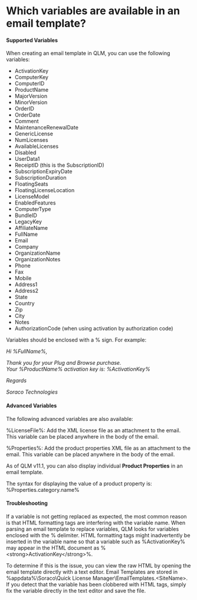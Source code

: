 # Which variables are available in an email template?

#### Supported Variables

When creating an email template in QLM, you can use the following variables:

* ActivationKey
* ComputerKey
* ComputerID
* ProductName
* MajorVersion
* MinorVersion
* OrderID
* OrderDate
* Comment
* MaintenanceRenewalDate
* GenericLicense
* NumLicenses
* AvailableLicenses
* Disabled
* UserData1
* ReceiptID (this is the SubscriptionID)
* SubscriptionExpiryDate
* SubscriptionDuration
* FloatingSeats
* FloatingLicenseLocation
* LicenseModel
* EnabledFeatures
* ComputerType
* BundleID
* LegacyKey
* AffiliateName
* FullName
* Email
* Company
* OrganizationName
* OrganizationNotes
* Phone
* Fax
* Mobile
* Address1
* Address2
* State
* Country
* Zip
* City
* Notes
* AuthorizationCode (when using activation by authorization code)

&#x20;

Variables should be enclosed with a % sign. For example:

_Hi %FullName%,_

_Thank you for your Plug and Browse purchase._\
_Your %ProductName% activation key is: %ActivationKey%_

_Regards_

_Soraco Technologies_

&#x20;

#### Advanced Variables

The following advanced variables are also available:

%LicenseFile%: Add the XML license file as an attachment to the email. This variable can be placed anywhere in the body of the email.

%Properties%: Add the product properties XML file as an attachment to the email. This variable can be placed anywhere in the body of the email.

As of QLM v11.1, you can also display individual **Product Properties** in an email template.

The syntax for displaying the value of a product property is: %Properties.category.name%

#### Troubleshooting

If a variable is not getting replaced as expected, the most common reason is that HTML formatting tags are interfering with the variable name. When parsing an email template to replace variables, QLM looks for variables enclosed with the % delimiter. HTML formatting tags might inadvertently be inserted in the variable name so that a variable such as %ActivationKey% may appear in the HTML document as %\<strong>ActivationKey\</strong>%.

To determine if this is the issue, you can view the raw HTML by opening the email template directly with a text editor. Email Templates are stored in %appdata%\Soraco\Quick License Manager\EmailTemplates.\<SiteName>. If you detect that the variable has been clobbered with HTML tags, simply fix the variable directly in the text editor and save the file.
